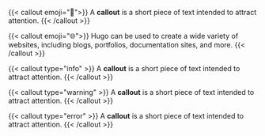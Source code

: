 
{{< callout emoji="👾">}}
  A **callout** is a short piece of text intended to attract attention.
{{< /callout >}}

{{< callout emoji="🌐">}}
  Hugo can be used to create a wide variety of websites, including blogs, portfolios, documentation sites, and more.
{{< /callout >}}

{{< callout type="info" >}}
  A **callout** is a short piece of text intended to attract attention.
{{< /callout >}}

{{< callout type="warning" >}}
  A **callout** is a short piece of text intended to attract attention.
{{< /callout >}}

{{< callout type="error" >}}
  A **callout** is a short piece of text intended to attract attention.
{{< /callout >}}

